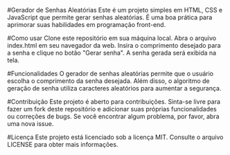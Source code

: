 #Gerador de Senhas Aleatórias
Este é um projeto simples em HTML, CSS e JavaScript que permite gerar senhas aleatórias. É uma boa prática para aprimorar suas habilidades em programação front-end.

#Como usar
Clone este repositório em sua máquina local.
Abra o arquivo index.html em seu navegador da web.
Insira o comprimento desejado para a senha e clique no botão "Gerar senha".
A senha gerada será exibida na tela.

#Funcionalidades
O gerador de senhas aleatórias permite que o usuário escolha o comprimento da senha desejada. Além disso, o algoritmo de geração de senha utiliza caracteres aleatórios para aumentar a segurança.

#Contribuição
Este projeto é aberto para contribuições. Sinta-se livre para fazer um fork deste repositório e adicionar suas próprias funcionalidades ou correções de bugs. Se você encontrar algum problema, por favor, abra uma nova issue.

#Licença
Este projeto está licenciado sob a licença MIT. Consulte o arquivo LICENSE para obter mais informações.
